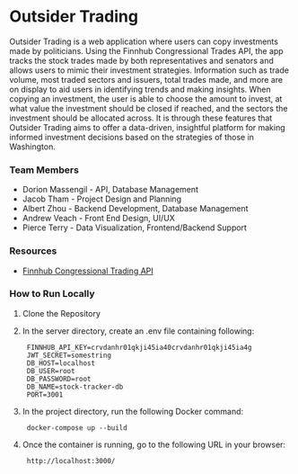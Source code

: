# Outsider Trading
Outsider Trading is a web application where users can copy investments made by politicians. Using the Finnhub Congressional Trades API, the app tracks the stock trades made by both representatives and senators and allows users to mimic their investment strategies. Information such as trade volume, most traded sectors and issuers, total trades made, and more are on display to aid users in identifying trends and making insights. When copying an investment, the user is able to choose the amount to invest, at what value the investment should be closed if reached, and the sectors the investment should be allocated across. It is through these features that Outsider Trading aims to offer a data-driven, insightful platform for making informed investment decisions based on the strategies of those in Washington.

### Team Members
- Dorion Massengil - API, Database Management
- Jacob Tham - Project Design and Planning
- Albert Zhou - Backend Development, Database Management
- Andrew Veach - Front End Design, UI/UX
- Pierce Terry - Data Visualization, Frontend/Backend Support

### Resources
- [Finnhub Congressional Trading API](https://finnhub.io/docs/api/congressional-trading)


### How to Run Locally
1. Clone the Repository
2. In the server directory, create an .env file containing following:

        FINNHUB_API_KEY=crvdanhr01qkji45ia40crvdanhr01qkji45ia4g
        JWT_SECRET=somestring
        DB_HOST=localhost
        DB_USER=root
        DB_PASSWORD=root
        DB_NAME=stock-tracker-db
        PORT=3001
3. In the project directory, run the following Docker command:

        docker-compose up --build

4. Once the container is running, go to the following URL in your browser:

        http://localhost:3000/
        

